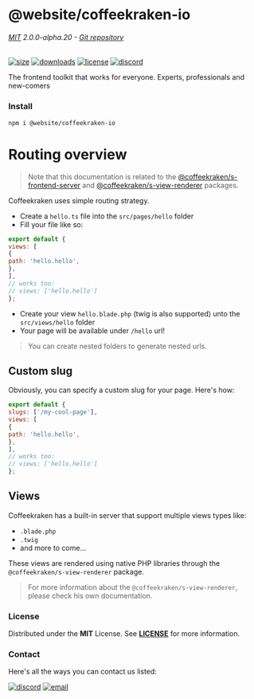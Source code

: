 
<!-- header -->
# @website/coffeekraken-io

###### [MIT](./license) 2.0.0-alpha.20 - [Git repository]()

<!-- shields -->
[![size](https://shields.io/bundlephobia/min/@website/coffeekraken-io?style=for-the-badge)](https://www.npmjs.com/package/@website/coffeekraken-io)
[![downloads](https://shields.io/npm/dm/@website/coffeekraken-io?style=for-the-badge)](https://www.npmjs.com/package/@website/coffeekraken-io)
[![license](https://shields.io/npm/l/@website/coffeekraken-io?style=for-the-badge)](./LICENSE)
[![discord](https://img.shields.io/discord/940362961682333767?color=5100FF&amp;label=Join%20us%20on%20Discord&amp;style=for-the-badge)](https://discord.gg/HzycksDJ)

<!-- description -->
The frontend toolkit that works for everyone. Experts, professionals and new-comers

<!-- install -->
### Install

```shell
npm i @website/coffeekraken-io
```

<!-- body -->

<!--
/**
* @name            Overview
* @namespace       doc.routing
* @type            Markdown
* @platform        md
* @status          stable
* @menu            Documentation / Routing           /doc/routing/overview
*
* @since           2.0.0
* @author    Olivier Bossel <olivier.bossel@gmail.com> (https://coffeekraken.io)
*/
-->

# Routing overview

> Note that this documentation is related to the [@coffeekraken/s-frontend-server](/package/@coffeekraken/s-frontend-server/doc/README) and [@coffeekraken/s-view-renderer](/package/@coffeekraken/s-view-renderer) packages.

Coffeekraken uses simple routing strategy.

- Create a `hello.ts` file into the `src/pages/hello` folder
- Fill your file like so:

```js
export default {
views: [
{
path: 'hello.hello',
},
],
// works too:
// views: ['hello.hello']
};
```

- Create your view `hello.blade.php` (twig is also supported) unto the `src/views/hello` folder
- Your page will be available under `/hello` url!

> You can create nested folders to generate nested urls.

## Custom slug

Obviously, you can specify a custom slug for your page. Here's how:

```js
export default {
slugs: ['/my-cool-page'],
views: [
{
path: 'hello.hello',
},
],
// works too:
// views: ['hello.hello']
};
```

## Views

Coffeekraken has a built-in server that support multiple views types like:

- `.blade.php`
- `.twig`
- and more to come...

These views are rendered using native PHP libraries through the `@coffeekraken/s-view-renderer` package.

> For more information about the `@coffeekraken/s-view-renderer`, please check his own documentation.


<!-- license -->
### License

Distributed under the **MIT** License. See **[LICENSE](./license)** for more information.

<!-- contact -->
### Contact

Here's all the ways you can contact us listed:

[![discord](https://img.shields.io/badge/Join%20us%20on%20discord-Join-blueviolet?style=[config.shieldsio.style]&amp;logo=discord)](https://discord.gg/HzycksDJ)
[![email](https://img.shields.io/badge/Email%20us-Go-green?style=[config.shieldsio.style]&amp;logo=Mail.Ru)](mailto:olivier.bossel@gmail.com)
